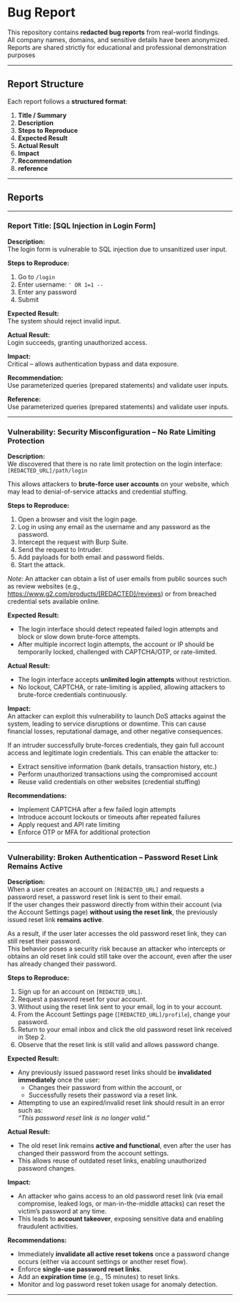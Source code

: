 # Bug Report 

This repository contains **redacted bug reports** from real-world findings.   
All company names, domains, and sensitive details have been anonymized.   
Reports are shared strictly for educational and professional demonstration purposes

---

## Report Structure

Each report follows a **structured format**:
1. **Title / Summary**  
2. **Description**  
3. **Steps to Reproduce**  
4. **Expected Result**  
5. **Actual Result**  
6. **Impact**
7. **Recommendation**
8. **reference** 

---

## Reports

---

### Report Title: [SQL Injection in Login Form]

**Description:**  
The login form is vulnerable to SQL injection due to unsanitized user input.

**Steps to Reproduce:**  
1. Go to `/login`  
2. Enter username: `' OR 1=1 --`  
3. Enter any password  
4. Submit  

**Expected Result:**  
The system should reject invalid input.

**Actual Result:**  
Login succeeds, granting unauthorized access.

**Impact:**  
Critical – allows authentication bypass and data exposure.

**Recommendation:**  
Use parameterized queries (prepared statements) and validate user inputs.

**Reference:**  
Use parameterized queries (prepared statements) and validate user inputs.

---

### Vulnerability: Security Misconfiguration – No Rate Limiting Protection

**Description:**  
We discovered that there is no rate limit protection on the login interface:  
`[REDACTED_URL]/path/login`  

This allows attackers to **brute-force user accounts** on your website, which may lead to denial-of-service attacks and credential stuffing.  


**Steps to Reproduce:**  
1. Open a browser and visit the login page.  
2. Log in using any email as the username and any password as the password.  
3. Intercept the request with Burp Suite.  
4. Send the request to Intruder.  
5. Add payloads for both email and password fields.  
6. Start the attack.  

*Note:* An attacker can obtain a list of user emails from public sources such as review websites (e.g., https://www.g2.com/products/[REDACTED]/reviews) or from breached credential sets available online.  


**Expected Result:**  
- The login interface should detect repeated failed login attempts and block or slow down brute-force attempts.  
- After multiple incorrect login attempts, the account or IP should be temporarily locked, challenged with CAPTCHA/OTP, or rate-limited.  

**Actual Result:**  
- The login interface accepts **unlimited login attempts** without restriction.  
- No lockout, CAPTCHA, or rate-limiting is applied, allowing attackers to brute-force credentials continuously.  


**Impact:**  
An attacker can exploit this vulnerability to launch DoS attacks against the system, leading to service disruptions or downtime. This can cause financial losses, reputational damage, and other negative consequences.  

If an intruder successfully brute-forces credentials, they gain full account access and legitimate login credentials. This can enable the attacker to:  
- Extract sensitive information (bank details, transaction history, etc.)  
- Perform unauthorized transactions using the compromised account  
- Reuse valid credentials on other websites (credential stuffing)  

**Recommendations:**  
- Implement CAPTCHA after a few failed login attempts  
- Introduce account lockouts or timeouts after repeated failures  
- Apply request and API rate limiting  
- Enforce OTP or MFA for additional protection  

---

### Vulnerability: Broken Authentication – Password Reset Link Remains Active

**Description:**  
When a user creates an account on `[REDACTED_URL]` and requests a password reset, a password reset link is sent to their email.  
If the user changes their password directly from within their account (via the Account Settings page) **without using the reset link**, the previously issued reset link **remains active**.  

As a result, if the user later accesses the old password reset link, they can still reset their password.  
This behavior poses a security risk because an attacker who intercepts or obtains an old reset link could still take over the account, even after the user has already changed their password.  

**Steps to Reproduce:**  
1. Sign up for an account on `[REDACTED_URL]`.  
2. Request a password reset for your account.  
3. Without using the reset link sent to your email, log in to your account.  
4. From the Account Settings page (`[REDACTED_URL]/profile`), change your password.  
5. Return to your email inbox and click the old password reset link received in Step 2.  
6. Observe that the reset link is still valid and allows password change.  


**Expected Result:**  
- Any previously issued password reset links should be **invalidated immediately** once the user:  
  - Changes their password from within the account, or  
  - Successfully resets their password via a reset link.  
- Attempting to use an expired/invalid reset link should result in an error such as:  
  *“This password reset link is no longer valid.”*  

**Actual Result:**  
- The old reset link remains **active and functional**, even after the user has changed their password from the account settings.  
- This allows reuse of outdated reset links, enabling unauthorized password changes.  

**Impact:**  
- An attacker who gains access to an old password reset link (via email compromise, leaked logs, or man-in-the-middle attacks) can reset the victim’s password at any time.  
- This leads to **account takeover**, exposing sensitive data and enabling fraudulent activities.  


**Recommendations:**  
- Immediately **invalidate all active reset tokens** once a password change occurs (either via account settings or another reset flow).  
- Enforce **single-use password reset links**.  
- Add an **expiration time** (e.g., 15 minutes) to reset links.  
- Monitor and log password reset token usage for anomaly detection.  

---
